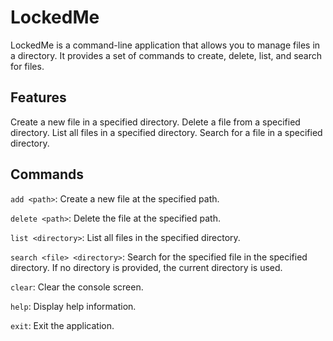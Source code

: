 # LockedMe
LockedMe is a command-line application that allows you to manage files in a directory. It provides a set of commands to create, delete, list, and search for files.

## Features
Create a new file in a specified directory.
Delete a file from a specified directory.
List all files in a specified directory.
Search for a file in a specified directory.

## Commands
`add <path>`: Create a new file at the specified path.

`delete <path>`: Delete the file at the specified path.

`list <directory>`: List all files in the specified directory.

`search <file> <directory>`: Search for the specified file in the specified directory. If no directory is provided, the current directory is used.

`clear`: Clear the console screen.

`help`: Display help information.

`exit`: Exit the application.
